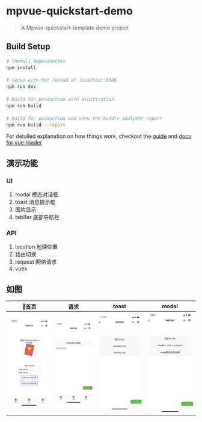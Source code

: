# mpvue-quickstart-demo

> A Mpvue-quickstart-template demo project

## Build Setup

``` bash
# install dependencies
npm install

# serve with hot reload at localhost:8080
npm run dev

# build for production with minification
npm run build

# build for production and view the bundle analyzer report
npm run build --report
```

For detailed explanation on how things work, checkout the [guide](http://vuejs-templates.github.io/webpack/) and [docs for vue-loader](http://vuejs.github.io/vue-loader).


## 演示功能

### UI

1.  modal 模态对话框
2.  toast 消息提示框
3.  图片显示
4.  tabBar 底部导航栏

### API

1. location 地理位置
2. 路由切换
3. request 网络请求
4. vuex


## 如图

首页 | 请求 | toast | modal
---------|----------|---------|---------
 ![首页](static/screen/1.jpg) | ![toast](static/screen/2.jpg) | ![请求](static/screen/3.jpg) | ![modal](static/screen/4.jpg)